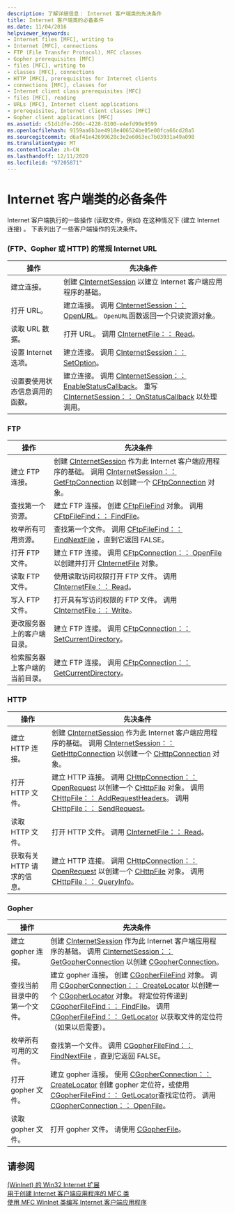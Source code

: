 ```yaml
---
description: 了解详细信息： Internet 客户端类的先决条件
title: Internet 客户端类的必备条件
ms.date: 11/04/2016
helpviewer_keywords:
- Internet files [MFC], writing to
- Internet [MFC], connections
- FTP (File Transfer Protocol), MFC classes
- Gopher prerequisites [MFC]
- files [MFC], writing to
- classes [MFC], connections
- HTTP [MFC], prerequisites for Internet clients
- connections [MFC], classes for
- Internet client class prerequisites [MFC]
- files [MFC], reading
- URLs [MFC], Internet client applications
- prerequisites, Internet client classes [MFC]
- Gopher client applications [MFC]
ms.assetid: c51d1dfe-260c-4228-8100-e4efd90e9599
ms.openlocfilehash: 9159aa6b3ae4918e406524be05e00fca66cd28a5
ms.sourcegitcommit: d6af41e42699628c3e2e6063ec7b03931a49a098
ms.translationtype: MT
ms.contentlocale: zh-CN
ms.lasthandoff: 12/11/2020
ms.locfileid: "97205871"
---
```

# <a name="prerequisites-for-internet-client-classes"></a>Internet 客户端类的必备条件

Internet 客户端执行的一些操作 (读取文件，例如) 在这种情况下 (建立 Internet 连接) 。 下表列出了一些客户端操作的先决条件。

### <a name="general-internet-url-ftp-gopher-or-http"></a> (FTP、Gopher 或 HTTP) 的常规 Internet URL

|操作|先决条件|
|------------|------------------|
|建立连接。|创建 [CInternetSession](reference/cinternetsession-class.md) 以建立 Internet 客户端应用程序的基础。|
|打开 URL。|建立连接。 调用 [CInternetSession：： OpenURL](reference/cinternetsession-class.md#openurl)。 `OpenURL`函数返回一个只读资源对象。|
|读取 URL 数据。|打开 URL。 调用 [CInternetFile：： Read](reference/cinternetfile-class.md#read)。|
|设置 Internet 选项。|建立连接。 调用 [CInternetSession：： SetOption](reference/cinternetsession-class.md#setoption)。|
|设置要使用状态信息调用的函数。|建立连接。 调用 [CInternetSession：： EnableStatusCallback](reference/cinternetsession-class.md#enablestatuscallback)。 重写 [CInternetSession：： OnStatusCallback](reference/cinternetsession-class.md#onstatuscallback) 以处理调用。|

### <a name="ftp"></a>FTP

|操作|先决条件|
|------------|------------------|
|建立 FTP 连接。|创建 [CInternetSession](reference/cinternetsession-class.md) 作为此 Internet 客户端应用程序的基础。 调用 [CInternetSession：： GetFtpConnection](reference/cinternetsession-class.md#getftpconnection) 以创建一个 [CFtpConnection](reference/cftpconnection-class.md) 对象。|
|查找第一个资源。|建立 FTP 连接。 创建 [CFtpFileFind](reference/cftpfilefind-class.md) 对象。 调用 [CFtpFileFind：： FindFile](reference/cftpfilefind-class.md#findfile)。|
|枚举所有可用资源。|查找第一个文件。 调用 [CFtpFileFind：： FindNextFile](reference/cftpfilefind-class.md#findnextfile) ，直到它返回 FALSE。|
|打开 FTP 文件。|建立 FTP 连接。 调用 [CFtpConnection：： OpenFile](reference/cftpconnection-class.md#openfile) 以创建并打开 [CInternetFile](reference/cinternetfile-class.md) 对象。|
|读取 FTP 文件。|使用读取访问权限打开 FTP 文件。 调用 [CInternetFile：： Read](reference/cinternetfile-class.md#read)。|
|写入 FTP 文件。|打开具有写访问权限的 FTP 文件。 调用 [CInternetFile：： Write](reference/cinternetfile-class.md#write)。|
|更改服务器上的客户端目录。|建立 FTP 连接。 调用 [CFtpConnection：： SetCurrentDirectory](reference/cftpconnection-class.md#setcurrentdirectory)。|
|检索服务器上客户端的当前目录。|建立 FTP 连接。 调用 [CFtpConnection：： GetCurrentDirectory](reference/cftpconnection-class.md#getcurrentdirectory)。|

### <a name="http"></a>HTTP

|操作|先决条件|
|------------|------------------|
|建立 HTTP 连接。|创建 [CInternetSession](reference/cinternetsession-class.md) 作为此 Internet 客户端应用程序的基础。 调用 [CInternetSession：： GetHttpConnection](reference/cinternetsession-class.md#gethttpconnection) 以创建一个 [CHttpConnection](reference/chttpconnection-class.md) 对象。|
|打开 HTTP 文件。|建立 HTTP 连接。 调用 [CHttpConnection：： OpenRequest](reference/chttpconnection-class.md#openrequest) 以创建一个 [CHttpFile](reference/chttpfile-class.md) 对象。 调用 [CHttpFile：： AddRequestHeaders](reference/chttpfile-class.md#addrequestheaders)。 调用 [CHttpFile：： SendRequest](reference/chttpfile-class.md#sendrequest)。|
|读取 HTTP 文件。|打开 HTTP 文件。 调用 [CInternetFile：： Read](reference/cinternetfile-class.md#read)。|
|获取有关 HTTP 请求的信息。|建立 HTTP 连接。 调用 [CHttpConnection：： OpenRequest](reference/chttpconnection-class.md#openrequest) 以创建一个 [CHttpFile](reference/chttpfile-class.md) 对象。 调用 [CHttpFile：： QueryInfo](reference/chttpfile-class.md#queryinfo)。|

### <a name="gopher"></a>Gopher

|操作|先决条件|
|------------|------------------|
|建立 gopher 连接。|创建 [CInternetSession](reference/cinternetsession-class.md) 作为此 Internet 客户端应用程序的基础。 调用 [CInternetSession：： GetGopherConnection](reference/cinternetsession-class.md#getgopherconnection) 以创建 [CGopherConnection](reference/cgopherconnection-class.md)。|
|查找当前目录中的第一个文件。|建立 gopher 连接。 创建 [CGopherFileFind](reference/cgopherfilefind-class.md) 对象。 调用 [CGopherConnection：： CreateLocator](reference/cgopherconnection-class.md#createlocator) 以创建一个 [CGopherLocator](reference/cgopherlocator-class.md) 对象。 将定位符传递到 [CGopherFileFind：： FindFile](reference/cgopherfilefind-class.md#findfile)。 调用 [CGopherFileFind：： GetLocator](reference/cgopherfilefind-class.md#getlocator) 以获取文件的定位符（如果以后需要）。|
|枚举所有可用的文件。|查找第一个文件。 调用 [CGopherFileFind：： FindNextFile](reference/cgopherfilefind-class.md#findnextfile) ，直到它返回 FALSE。|
|打开 gopher 文件。|建立 gopher 连接。 使用 [CGopherConnection：： CreateLocator](reference/cgopherconnection-class.md#createlocator) 创建 gopher 定位符，或使用 [CGopherFileFind：： GetLocator](reference/cgopherfilefind-class.md#getlocator)查找定位符。 调用 [CGopherConnection：： OpenFile](reference/cgopherconnection-class.md#openfile)。|
|读取 gopher 文件。|打开 gopher 文件。 请使用 [CGopherFile](reference/cgopherfile-class.md)。|

## <a name="see-also"></a>请参阅

[ (WinInet) 的 Win32 Internet 扩展 ](win32-internet-extensions-wininet.md)<br/>
[用于创建 Internet 客户端应用程序的 MFC 类](mfc-classes-for-creating-internet-client-applications.md)<br/>
[使用 MFC WinInet 类编写 Internet 客户端应用程序](writing-an-internet-client-application-using-mfc-wininet-classes.md)
